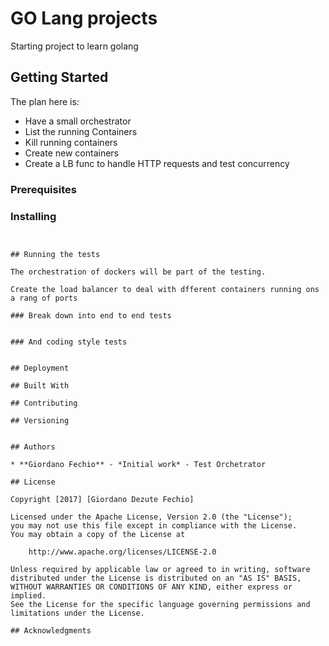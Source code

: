 # GO Lang projects

Starting project to learn golang

## Getting Started

The plan here is:
 -  Have a small orchestrator
 -  List the running Containers
 -  Kill running containers
 -  Create new containers
 -  Create a LB func to handle HTTP requests and test concurrency

### Prerequisites


### Installing

```

```

```

## Running the tests

The orchestration of dockers will be part of the testing.

Create the load balancer to deal with dfferent containers running ons a rang of ports

### Break down into end to end tests

```
```

### And coding style tests

```
```

## Deployment

## Built With

## Contributing

## Versioning


## Authors

* **Giordano Fechio** - *Initial work* - Test Orchetrator

## License

Copyright [2017] [Giordano Dezute Fechio]

Licensed under the Apache License, Version 2.0 (the "License");
you may not use this file except in compliance with the License.
You may obtain a copy of the License at

    http://www.apache.org/licenses/LICENSE-2.0

Unless required by applicable law or agreed to in writing, software
distributed under the License is distributed on an "AS IS" BASIS,
WITHOUT WARRANTIES OR CONDITIONS OF ANY KIND, either express or implied.
See the License for the specific language governing permissions and
limitations under the License.

## Acknowledgments


